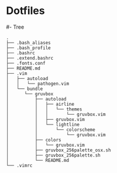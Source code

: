 Dotfiles
===================

#- Tree


    .
    ├── .bash_aliases
    ├── .bash_profile
    ├── .bashrc
    ├── .extend.bashrc
    ├── .fonts.conf
    ├── README.md
    ├── .vim
    │   ├── autoload
    │   │   └── pathogen.vim
    │   └── bundle
    │      └── gruvbox
    │          ├── autoload
    │          │   ├── airline
    │          │   │   └── themes
    │          │   │       └── gruvbox.vim
    │          │   ├── gruvbox.vim
    │          │   └── lightline
    │          │       └── colorscheme
    │          │           └── gruvbox.vim
    │          ├── colors
    │          │   └── gruvbox.vim
    │          ├── gruvbox_256palette_osx.sh
    │          ├── gruvbox_256palette.sh
    │          └── README.md
    └── .vimrc

